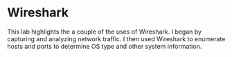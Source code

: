 # Wireshark
This lab highlights the a couple of the uses of Wireshark. I began by capturing and analyzing network traffic. I then used Wireshark to enumerate hosts and ports to determine OS type and other system information. 
